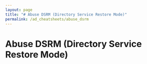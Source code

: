 ```yaml
---
layout: page
title: "# Abuse DSRM (Directory Service Restore Mode)"
permalink: /ad_cheatsheets/abuse_dsrm
---
```


# Abuse DSRM (Directory Service Restore Mode)

